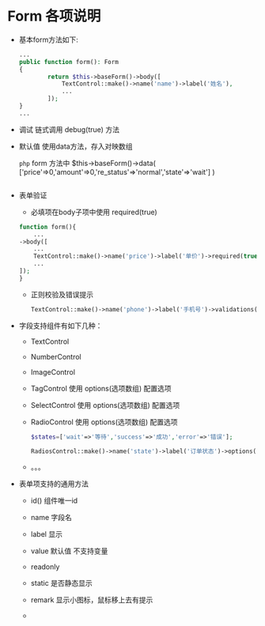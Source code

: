 # Form 各项说明

* 基本form方法如下:
  
  ```php
  ...
  public function form(): Form
  {
          return $this->baseForm()->body([
              TextControl::make()->name('name')->label('姓名'),
              ... 
          ]);
  }
  ...
  ```

* 调试 链式调用 debug(true) 方法

* 默认值 使用data方法，存入对映数组
  
  ```php```
   form 方法中
   $this->baseForm()->data(
              ['price'=>0,'amount'=>0,'re_status'=>'normal','state'=>'wait']
       )
  ```

* 表单验证
  
  * 必填项在body子项中使用 required(true)
  
  ```php
  function form(){
      ...
  ->body([
      ...
      TextControl::make()->name('price')->label('单价')->required(true),
      ...
  ]);
  }
  ```
  
  * 正则校验及错误提示
    
    ```php
    TextControl::make()->name('phone')->label('手机号')->validations('matchRegexp:/^1\d{10}/')->validationErrors(['matchRegexp'=>'必需是手机号']),
    ```

* 字段支持组件有如下几种：
  
  * TextControl
  
  * NumberControl
  
  * ImageControl
  
  * TagControl 使用 options(选项数组) 配置选项
  
  * SelectControl 使用 options(选项数组) 配置选项
  
  * RadioControl 使用 options(选项数组) 配置选项
    
    ```php
    $states=['wait'=>'等待','success'=>'成功','error'=>'错误'];
    
    RadiosControl::make()->name('state')->label('订单状态')->options($states),
    ```
  
  * 。。。



* 表单项支持的通用方法
  
  * id() 组件唯一id
  
  * name 字段名
  
  * label 显示
  
  * value 默认值 不支持变量
  
  * readonly
  
  * static 是否静态显示
  
  * remark 显示小图标，鼠标移上去有提示
  
  * 


